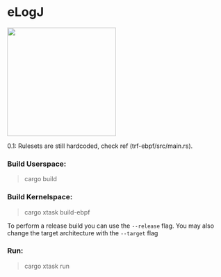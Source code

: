 # eLogJ

<img src="https://github.com/WillGAndre/eLogJ/blob/main/elogj.png" width="250">

0.1: Rulesets are still hardcoded, check ref (trf-ebpf/src/main.rs).

### Build Userspace:
> cargo build

### Build Kernelspace:
> cargo xtask build-ebpf

To perform a release build you can use the `--release` flag.
You may also change the target architecture with the `--target` flag

### Run:
> cargo xtask run
